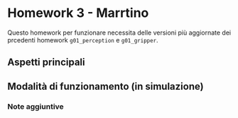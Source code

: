 # Homework 3 - Marrtino

Questo homework per funzionare necessita delle versioni più aggiornate dei prcedenti homework `g01_perception` e `g01_gripper`.

## Aspetti principali

## Modalità di funzionamento (in simulazione)

### Note aggiuntive
